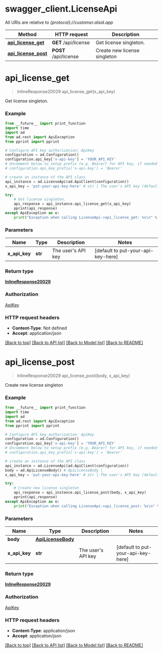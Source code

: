 # swagger_client.LicenseApi

All URIs are relative to *{protocol}://customer.alsid.app*

Method | HTTP request | Description
------------- | ------------- | -------------
[**api_license_get**](LicenseApi.md#api_license_get) | **GET** /api/license | Get license singleton.
[**api_license_post**](LicenseApi.md#api_license_post) | **POST** /api/license | Create new license singleton

# **api_license_get**
> InlineResponse20029 api_license_get(x_api_key)

Get license singleton.

### Example

```python
from __future__ import print_function
import time
import ad
from ad.rest import ApiException
from pprint import pprint

# Configure API key authorization: ApiKey
configuration = ad.Configuration()
configuration.api_key['x-api-key'] = 'YOUR_API_KEY'
# Uncomment below to setup prefix (e.g. Bearer) for API key, if needed
# configuration.api_key_prefix['x-api-key'] = 'Bearer'

# create an instance of the API class
api_instance = ad.LicenseApi(ad.ApiClient(configuration))
x_api_key = 'put-your-api-key-here' # str | The user's API key (default to put-your-api-key-here)

try:
    # Get license singleton.
    api_response = api_instance.api_license_get(x_api_key)
    pprint(api_response)
except ApiException as e:
    print("Exception when calling LicenseApi->api_license_get: %s\n" % e)
```

### Parameters

Name | Type | Description  | Notes
------------- | ------------- | ------------- | -------------
 **x_api_key** | **str**| The user&#x27;s API key | [default to put-your-api-key-here]

### Return type

[**InlineResponse20029**](InlineResponse20029.md)

### Authorization

[ApiKey](../README.md#ApiKey)

### HTTP request headers

 - **Content-Type**: Not defined
 - **Accept**: application/json

[[Back to top]](#) [[Back to API list]](../README.md#documentation-for-api-endpoints) [[Back to Model list]](../README.md#documentation-for-models) [[Back to README]](../README.md)

# **api_license_post**
> InlineResponse20029 api_license_post(body, x_api_key)

Create new license singleton

### Example

```python
from __future__ import print_function
import time
import ad
from ad.rest import ApiException
from pprint import pprint

# Configure API key authorization: ApiKey
configuration = ad.Configuration()
configuration.api_key['x-api-key'] = 'YOUR_API_KEY'
# Uncomment below to setup prefix (e.g. Bearer) for API key, if needed
# configuration.api_key_prefix['x-api-key'] = 'Bearer'

# create an instance of the API class
api_instance = ad.LicenseApi(ad.ApiClient(configuration))
body = ad.ApiLicenseBody() # ApiLicenseBody | 
x_api_key = 'put-your-api-key-here' # str | The user's API key (default to put-your-api-key-here)

try:
    # Create new license singleton
    api_response = api_instance.api_license_post(body, x_api_key)
    pprint(api_response)
except ApiException as e:
    print("Exception when calling LicenseApi->api_license_post: %s\n" % e)
```

### Parameters

Name | Type | Description  | Notes
------------- | ------------- | ------------- | -------------
 **body** | [**ApiLicenseBody**](ApiLicenseBody.md)|  | 
 **x_api_key** | **str**| The user&#x27;s API key | [default to put-your-api-key-here]

### Return type

[**InlineResponse20029**](InlineResponse20029.md)

### Authorization

[ApiKey](../README.md#ApiKey)

### HTTP request headers

 - **Content-Type**: application/json
 - **Accept**: application/json

[[Back to top]](#) [[Back to API list]](../README.md#documentation-for-api-endpoints) [[Back to Model list]](../README.md#documentation-for-models) [[Back to README]](../README.md)

